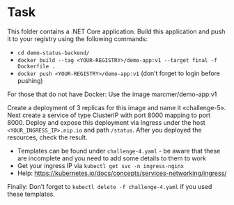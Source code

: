 # Task

This folder contains a .NET Core application. Build this application and push it to your registry using the following commands:
- `cd demo-status-backend/`
- `docker build --tag <YOUR-REGISTRY>/demo-app:v1 --target final -f Dockerfile .`
- `docker push <YOUR-REGISTRY>/demo-app:v1` (don’t forget to login before pushing)

For those that do not have Docker: Use the image marcmer/demo-app:v1

Create a deployment of 3 replicas for this image and name it «challenge-5». Next create a service of type ClusterIP with port 8000 mapping to port 8000. Deploy and expose this deployment via Ingress under the host `<YOUR_INGRESS_IP>.nip.io` and path `/status`. After you deployed the resources, check the result.
- Templates can be found under `challenge-4.yaml` - be aware that these are incomplete and you need to add some details to them to work
- Get your ingress IP via `kubectl get svc -n ingress-nginx`
- Help: https://kubernetes.io/docs/concepts/services-networking/ingress/ 


Finally: Don’t forget to `kubectl delete -f challenge-4.yaml` if you used these templates.
